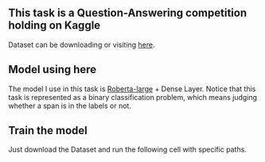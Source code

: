 ## This task is a Question-Answering competition holding on Kaggle

Dataset can be downloading or visiting [here](https://www.kaggle.com/competitions/nbme-score-clinical-patient-notes "Dataset URLS").

## Model using here

The model I use in this task is [Roberta-large](https://github.com/huggingface/transformers/blob/main/src/transformers/models/roberta/modeling_roberta.py#L693 "Pretrained from HuggingFace")  +  Dense Layer. Notice that this task is represented as a binary classification problem, which means judging whether a span is in the labels or not.

## Train the model

Just download the Dataset and run the following cell with specific paths.
